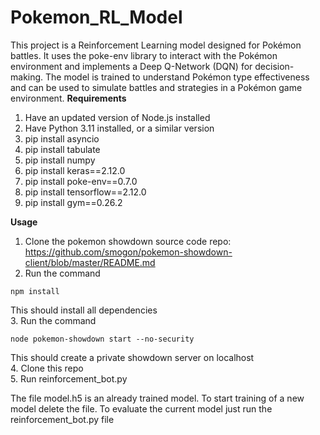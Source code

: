 # Pokemon_RL_Model

This project is a Reinforcement Learning model designed for Pokémon battles. It uses the poke-env library to interact with the Pokémon environment and implements a Deep Q-Network (DQN) for decision-making. The model is trained to understand Pokémon type effectiveness and can be used to simulate battles and strategies in a Pokémon game environment.
**Requirements**
1. Have an updated version of Node.js installed
2. Have Python 3.11 installed, or a similar version
3. pip install asyncio
4. pip install tabulate
5. pip install numpy
6. pip install keras==2.12.0
7. pip install poke-env==0.7.0
8. pip install tensorflow==2.12.0
9. pip install gym==0.26.2

**Usage**
1. Clone the pokemon showdown source code repo: https://github.com/smogon/pokemon-showdown-client/blob/master/README.md
2. Run the command
```
npm install
```
This should install all dependencies  
3. Run the command 
```
node pokemon-showdown start --no-security
```
This should create a private showdown server on localhost  
4. Clone this repo  
5. Run reinforcement_bot.py  

The file model.h5 is an already trained model. To start training of a new model delete the file. To evaluate the current model just run the reinforcement_bot.py file

